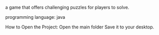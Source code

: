 
a game that offers challenging puzzles for players to solve.

programming language:
java

How to Open the Project:
Open the main folder
Save it to your desktop.
